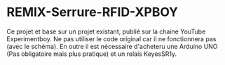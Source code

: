 # REMIX-Serrure-RFID-XPBOY
Ce projet et base sur un projet existant, publié sur la chaine YouTube Experimentboy. 
Ne pas utiliser le code original car il ne fonctionnera pas (avec le schéma).
En outre il est nécessaire d'acheteru une Arduino UNO (Pas obligatoire mais plus pratique) et un relais KeyesSR1y.
